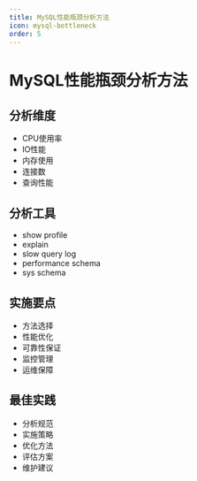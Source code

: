 ```yaml
---
title: MySQL性能瓶颈分析方法
icon: mysql-bottleneck
order: 5
---
```


# MySQL性能瓶颈分析方法

## 分析维度
- CPU使用率
- IO性能
- 内存使用
- 连接数
- 查询性能

## 分析工具
- show profile
- explain
- slow query log
- performance schema
- sys schema

## 实施要点
- 方法选择
- 性能优化
- 可靠性保证
- 监控管理
- 运维保障

## 最佳实践
- 分析规范
- 实施策略
- 优化方法
- 评估方案
- 维护建议

